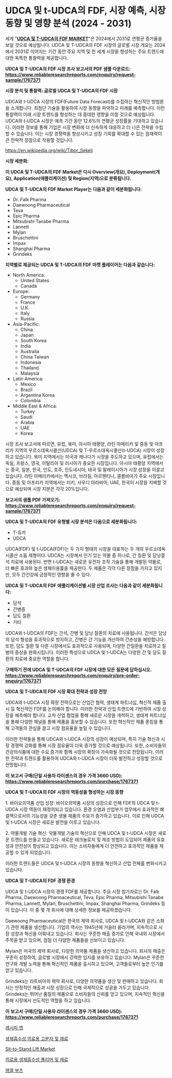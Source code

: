 <p><h1>UDCA 및 t-UDCA의 FDF, 시장 예측, 시장 동향 및 영향 분석 (2024 - 2031)</h1></p><p>세계 "<strong><a href="https://www.reliableresearchreports.com/global-fdf-of-udca-and-t-udca-market-r1767371">UDCA 및 T-UDCA의 FDF MARKET</a></strong>"은 2024에서 2031로 연평균 증가율을 보일 것으로 예상됩니다. UDCA 및 T-UDCA의 FDF 시장의 글로벌 시장 개요는 2024에서 2031로 이어지는 기간 동안 주요 지역 및 전 세계 시장을 형성하는 주요 트렌드에 대한 독특한 통찰력을 제공합니다.</p>
<p><strong>UDCA 및 T-UDCA의 FDF 시장 조사 보고서의 PDF 샘플 다운로드: <a href="https://www.reliableresearchreports.com/enquiry/request-sample/1767371">https://www.reliableresearchreports.com/enquiry/request-sample/1767371</a></strong></p>
<p><strong>시장 분석 및 통찰력: 글로벌 UDCA 및 T-UDCA의 FDF 시장</strong></p>
<p><p>UDCA와 t-UDCA 시장의 FDF(Future Data Forecast)를 수집하는 혁신적인 방법론을 소개합니다. 최첨단 기술을 활용하여 시장 동향을 파악하고 미래를 예측합니다. 이런 통찰력이 미래 시장 트렌드를 형성하는 데 중대한 영향을 미칠 것으로 예상됩니다. UDCA와 t-UDCA 시장은 예측 기간 동안 12.6%의 연평균 성장률을 기대하고 있습니다. 이러한 정보를 통해 기업은 시장 변화에 더 신속하게 대응하고 더 나은 전략을 수립할 수 있습니다. 이는 시장 경쟁력을 향상시키고 성장 기회를 확대할 수 있는 잠재력이 큰 전략적 장점으로 작용할 것입니다.</p></p>
<p><a href="%7CAUTHORITHY_DOMAIN_URL%7C">https://en.wikipedia.org/wiki/Tibor_Sekelj</a></p>
<p><strong>시장 세분화:</strong></p>
<p><strong>이 UDCA 및 T-UDCA의 FDF Market은 다시 Overview(개요), Deployment(개요), Application(애플리케이션) 및 Region(지역)으로 분류됩니다.</strong></p>
<p><strong>UDCA 및 T-UDCA의 FDF Market Player는 다음과 같이 세분화됩니다:</strong></p>
<p><ul><li>Dr. Falk Pharma</li><li>Daewoong Pharmaceutical</li><li>Teva</li><li>Epic Pharma</li><li>Mitsubishi Tanabe Pharma</li><li>Lannett</li><li>Mylan</li><li>Bruschettini</li><li>Impax</li><li>Shanghai Pharma</li><li>Grindeks</li></ul></p>
<p><strong>지역별로 제공되는 UDCA 및 T-UDCA의 FDF 마켓 플레이어는 다음과 같습니다:</strong></p>
<p><ul>
    <li>
        North America:
        <ul>
            <li>United States</li>
            <li>Canada</li>
        </ul>
    </li>
    <li>
        Europe:
        <ul>
            <li>Germany</li>
            <li>France</li>
            <li>U.K.</li>
            <li>Italy</li>
            <li>Russia</li>
        </ul>
    </li>
    <li>
        Asia-Pacific:
        <ul>
            <li>China</li>
            <li>Japan</li>
            <li>South Korea</li>
            <li>India</li>
            <li>Australia</li>
            <li>China Taiwan</li>
            <li>Indonesia</li>
            <li>Thailand</li>
            <li>Malaysia</li>
        </ul>
    </li>
    <li>
        Latin America:
        <ul>
            <li>Mexico</li>
            <li>Brazil</li>
            <li>Argentina Korea</li>
            <li>Colombia</li>
        </ul>
    </li>
    <li>
        Middle East & Africa:
        <ul>
            <li>Turkey</li>
            <li>Saudi</li>
            <li>Arabia</li>
            <li>UAE</li>
            <li>Korea</li>
        </ul>
    </li>
    </ul></p>
<p><p>시장 조사 보고서에 따르면, 유럽, 북미, 아시아 태평양, 라틴 아메리카 및 중동 및 아프리카 지역의 우르소데옥시콜산(UDCA) 및 T-우르소데옥시콜산(t-UDCA) 시장이 성장하고 있습니다. 북미 지역에서는 미국과 캐나다가 시장을 주도하고 있으며, 유럽에서는 독일, 프랑스, 영국, 이탈리아 및 러시아가 중요한 시장입니다. 아시아 태평양 지역에서는 중국, 일본, 한국, 인도, 호주, 인도네시아, 태국 및 말레이시아가 시장 성장을 이끌고 있습니다. 라틴 아메리카에서는 멕시코, 브라질, 아르헨티나, 콜롬비아가 주요 시장입니다. 중동 및 아프리카 지역에서는 터키, 사우디 아라비아, UAE, 한국이 시장을 지배할 것으로 예상되며 시장 지분은 각각 20%입니다.</p></p>
<p><strong>보고서의 샘플 PDF 가져오기: <a href="https://www.reliableresearchreports.com/enquiry/request-sample/1767371">https://www.reliableresearchreports.com/enquiry/request-sample/1767371</a></strong></p>
<p><strong>UDCA 및 T-UDCA의 FDF 유형별 시장 분석은 다음으로 세분화됩니다:</strong></p>
<p><ul><li>T-듀카</li><li>UDCA</li></ul></p>
<p><p>UDCA(FDF) 및 t-UDCA(FDF)는 두 가지 형태의 시장을 대표하는 두 개의 우르소데옥시콜산 소듐 제형이다. UDCA는 시장에서 인기 있는 약물 중 하나로, 간 질환 및 담낭결석 치료에 사용된다. 반면 t-UDCA는 새로운 유전자 조작 기술을 통해 개발된 약물로, 더 빠른 효과와 높은 생체이용률을 제공한다. 두 제품은 각각 다른 장점을 가지고 있지만, 모두 간건강에 긍정적인 영향을 줄 수 있다.</p></p>
<p><strong>UDCA 및 T-UDCA의 FDF 애플리케이션별 시장 산업 조사는 다음과 같이 세분화됩니다:</strong></p>
<p><ul><li>담석</li><li>간병증</li><li>담도 질환</li><li>기타</li></ul></p>
<p><p>UDCA와 t-UDCA의 FDF는 간석, 간병 및 담낭 질환의 치료에 사용됩니다. 간석은 담낭의 담석 형성을 효과적으로 방지하고, 간병은 간 기능을 개선하여 간손상을 예방합니다. 또한, 담도 질환 및 다른 시장에서도 효과적으로 사용되며, 다양한 간질환을 치료하고 질병의 증상을 완화시킵니다. 이러한 특성으로 UDCA 및 t-UDCA는 다양한 간 및 담도 질환의 치료에 중요한 역할을 합니다.</p></p>
<p><strong>구매하기 전에 UDCA 및 T-UDCA의 FDF 시장에 대한 모든 질문에 답하십시오. <a href="https://www.reliableresearchreports.com/enquiry/pre-order-enquiry/1767371">https://www.reliableresearchreports.com/enquiry/pre-order-enquiry/1767371</a></strong></p>
<p><strong>UDCA 및 T-UDCA의 FDF 시장 확대 전략과 성장 전망</strong></p>
<p><p>UDCA와 t-UDCA 시장 확장 전략으로는 산업간 협력, 생태계 파트너십, 혁신적 제품 출시 등 혁신적인 FDF를 논의해야 합니다. 이러한 전략과 산업 트렌드에 기반하여 시장 성장을 예측해야 합니다. 교차 산업 협업을 통해 새로운 시장을 개척하고, 생태계 파트너십을 통해 다양한 채널을 통해 제품을 홍보할 수 있습니다. 또한 혁신적인 제품 론칭을 통해 고객들의 관심을 끌고 시장 점유율을 높일 수 있습니다.</p><p>이러한 전략들을 통해 UDCA와 t-UDCA 시장의 성장이 예상되며, 특히 기술 혁신과 시장 경쟁력 강화를 통해 시장 점유율이 더욱 증가할 것으로 예상됩니다. 또한, 소비자들의 건강의식품에 대한 수요 증가와 함께 시장의 확장이 가속화될 것으로 전망됩니다. 이러한 전략과 트렌드를 활용하여 UDCA와 t-UDCA 시장이 더욱 발전하고 성장할 것으로 전망됩니다.</p></p>
<p><strong>이 보고서 구매(단일 사용자 라이센스의 경우 가격 3660 USD): <a href="https://www.reliableresearchreports.com/purchase/1767371">https://www.reliableresearchreports.com/purchase/1767371</a></strong></p>
<p><strong>UDCA 및 T-UDCA의 FDF 시장의 역동성을 형성하는 시장 동향</strong></p>
<p><p>1. 바이오의약품 산업 성장: 바이오의약품 시장의 성장으로 인해 FDF의 UDCA 및 t-UDCA 시장 역동이 재정의되고 있습니다. 환경 오염과 산업부가 업무에서 효과적인 해결책으로서의 기능성을 갖춘 생물 제품의 수요가 증가하고 있습니다. 이로 인해 UDCA 및 t-UDCA 시장은 새로운 발전을 이루고 있습니다.</p><p>2. 약물개발 기술 혁신: 약물개발 기술의 혁신으로 인해 UDCA 및 t-UDCA 시장은 새로운 트렌드를 만들고 있습니다. 새로운 테크놀로지 및 제조 방법이 도입되어 제품의 유효성과 안전성이 향상되고 있습니다. 이는 소비자들에게 더 안전하고 효과적인 제품을 제공할 수 있게 되었습니다.</p><p>이러한 트렌드들은 UDCA 및 t-UDCA 시장의 동향을 혁신하고 산업 전체를 변화시키고 있습니다.</p></p>
<p><strong>UDCA 및 T-UDCA의 FDF 경쟁 환경</strong></p>
<p><p>UDCA 및 t-UDCA 시장의 경쟁 FDF를 제공합니다. 주요 시장 참가자로는 Dr. Falk Pharma, Daewoong Pharmaceutical, Teva, Epic Pharma, Mitsubishi Tanabe Pharma, Lannett, Mylan, Bruschettini, Impax, Shanghai Pharma, Grindeks 등이 있습니다. 이 중 몇 개 회사에 대해 상세한 정보를 제공하겠습니다.</p><p>Daewoong Pharmaceutical은 한국의 제약 회사로, UDCA 및 t-UDCA와 같은 소화기 관련 제품을 생산합니다. 기업의 역사는 1945년에 거슬러 올라가며, 지속적으로 시장 성장과 혁신을 이뤄내고 있습니다. 회사는 꾸준한 매출 증가로 인해 국내외 시장에서 주목을 받고 있으며, 점점 더 다양한 제품들을 선보이고 있습니다.</p><p>Mylan은 미국의 제약 회사로, 다양한 의약품 제품을 생산하고 있습니다. 회사의 매출은 꾸준히 성장하여, 글로벌 시장에서 강력한 입지를 보유하고 있습니다. Mylan은 꾸준한 연구와 개발 노력을 통해 혁신적인 제품을 출시하고 있으며, 고객들로부터 높은 인기를 얻고 있습니다.</p><p>Grindeks는 라트비아의 제약 회사로, 다양한 의약품을 생산 및 판매하고 있습니다. 회사는 안정적인 매출과 시장 성장으로 인해 국제적으로 성공을 거두고 있습니다. Grindeks는 뛰어난 품질의 제품으로 소비자들의 신뢰를 얻고 있으며, 지속적인 혁신을 통해 시장에서 선도적인 역할을 하고 있습니다.</p></p>
<p><strong>이 보고서 구매(단일 사용자 라이센스의 경우 가격 3660 USD): <a href="https://www.reliableresearchreports.com/purchase/1767371">https://www.reliableresearchreports.com/purchase/1767371</a></strong></p>
<p><p><a href="https://medium.com/@derrickmafrks96745/%EC%A1%B0%EB%A6%AC-%EB%A0%88%EC%8B%9C%ED%94%BC-%EC%95%B1-%EC%8B%9C%EC%9E%A5-%EA%B0%9C%EC%9A%94-2024%EB%85%84%EB%B6%80%ED%84%B0-2031%EB%85%84%EA%B9%8C%EC%A7%80%EC%9D%98-%EA%B8%80%EB%A1%9C%EB%B2%8C-%EC%8B%9C%EC%9E%A5-%EB%8F%99%ED%96%A5%EA%B3%BC-%EB%AF%B8%EB%9E%98-%EC%A0%84%EB%A7%9D-90ebd9b82f3d">레시피 앱</a></p><p><a href="https://github.com/sougarounis/Market-Research-Report-List-5/blob/main/872308398193.md">생체흡수성 의료용 고분자 및 재료</a></p><p><a href="https://medium.com/@karleeprice2004/global-sit-to-stand-lift-market-analysis-trends-forecasts-and-growth-opportunities-2024-2031-d29bc9e84071">Sit-to-Stand Lift Market</a></p><p><a href="https://github.com/sougarounis/Market-Research-Report-List-5/blob/main/890011698194.md">의료용 생체흡수성 폴리머 및 재료</a></p><p><a href="https://medium.com/@joshuapierce88/%EA%B8%80%EB%A1%9C%EB%B2%8C-%EC%95%B5%ED%81%B4-%EB%B6%80%EC%B8%A0-%EC%8B%9C%EC%9E%A5-%EC%A0%90%EC%9C%A0%EC%9C%A8-%EB%B0%8F-%EC%84%B1%EC%9E%A5-%EA%B8%B0%ED%9A%8C-%EB%B0%8F-cagr%EC%9D%B4-2024%EB%85%84%EC%97%90%EC%84%9C-2031%EB%85%84%EA%B9%8C%EC%A7%80-6-%EB%A1%9C-%EC%84%B1%EC%9E%A5%ED%95%98%EB%8A%94-%EC%8B%9C%EC%9E%A5-%EA%B7%9C%EB%AA%A8-6b4870459af9">앵클 부츠</a></p></p>